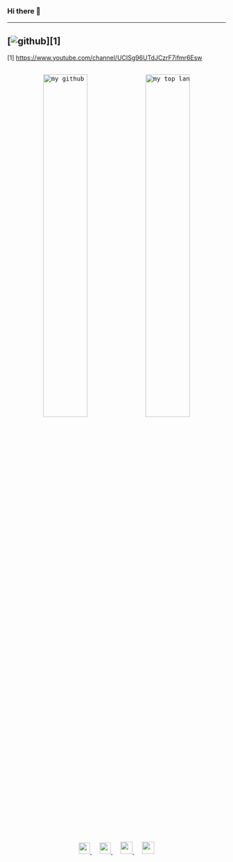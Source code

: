 ### Hi there 👋

---
[![github](https://img.icons8.com/ios-filled/256/808080/youtube.svg)][1]
---

[1] https://www.youtube.com/channel/UCISg96UTdJCzrF7ifmr6Esw


<!--
**kentavv/kentavv** is a ✨ _special_ ✨ repository because its `README.md` (this file) appears on your GitHub profile.

Here are some ideas to get you started:

- 🔭 I’m currently working on ...
- 🌱 I’m currently learning ...
- 👯 I’m looking to collaborate on ...
- 🤔 I’m looking for help with ...
- 💬 Ask me about ...
- 📫 How to reach me: ...
- 😄 Pronouns: ...
- ⚡ Fun fact: ...
-->

<pre align="center">
<!--
<img src="https://github-readme-stats.vercel.app/api?username=kentavv&count_private=true&show_icons=true&theme=dracula" alt="my github stats" width="55%" />
<img src="https://github-readme-stats.vercel.app/api/top-langs/?username=kentavv&layout=compact&theme=dracula" alt="my top langs" width="55%"/>
-->
<img src="https://github-readme-stats.vercel.app/api?username=kentavv&count_private=true&show_icons=true" alt="my github stats" width="45%" /> <img src="https://github-readme-stats.vercel.app/api/top-langs/?username=kentavv&layout=compact" alt="my top langs" width="45%"/>
</pre>

<p align="center">
  <a href="https://www.youtube.com/channel/UCISg96UTdJCzrF7ifmr6Esw">
    <img src="https://img.icons8.com/ios-filled/256/808080/youtube.svg" width="26px"/>
  </a>
  &emsp;
  <a href="https://linkedin.com/in/kentavv">
    <img src="https://img.icons8.com/ios-filled/256/808080/linkedin.svg" width="26px"/>
  </a>
  &emsp;
  <a href="https://confluencerd.com">
    <img src="https://img.icons8.com/material/256/808080/globe--v1.png" width="28px"/>
  </a>
  &emsp;
    <a href= "https://instagram.com/kent.vandervelden">
    <img src="https://img.icons8.com/ios-glyphs/256/808080/instagram-new.svg" width="28px"/>
  </a>
</p>
